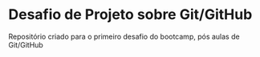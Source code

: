 # Desafio de Projeto sobre Git/GitHub
Repositório criado para o primeiro desafio do bootcamp, pós aulas de Git/GitHub
